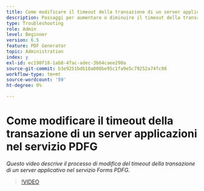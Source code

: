 ```yaml
---
title: Come modificare il timeout della transazione di un server applicazioni nel servizio PDFG
description: Passaggi per aumentare o diminuire il timeout della transazione di un server applicazioni per PDF Generator
type: Troubleshooting
role: Admin
level: Beginner
version: 6.5
feature: PDF Generator
topic: Administration
index: y
exl-id: ec190f18-1ab8-4fac-adec-3b64caee290a
source-git-commit: b3e9251bdb18a008be95c1fa9e5c79252a74fc98
workflow-type: tm+mt
source-wordcount: '59'
ht-degree: 0%

---
```


# Come modificare il timeout della transazione di un server applicazioni nel servizio PDFG

*Questo video descrive il processo di modifica del timeout della transazione di un server applicativo nel servizio Forms PDFG.*

>[!VIDEO](https://video.tv.adobe.com/v/335555?quality=12&learn=on)
